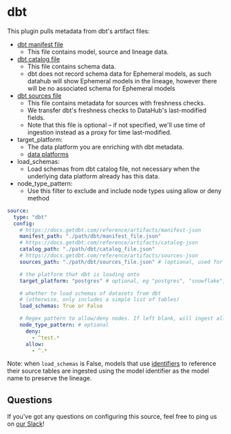 # dbt

This plugin pulls metadata from dbt's artifact files:

- [dbt manifest file](https://docs.getdbt.com/reference/artifacts/manifest-json)
  - This file contains model, source and lineage data.
- [dbt catalog file](https://docs.getdbt.com/reference/artifacts/catalog-json)
  - This file contains schema data.
  - dbt does not record schema data for Ephemeral models, as such datahub will show Ephemeral models in the lineage, however there will be no associated schema for Ephemeral models
- [dbt sources file](https://docs.getdbt.com/reference/artifacts/sources-json)
  - This file contains metadata for sources with freshness checks.
  - We transfer dbt's freshness checks to DataHub's last-modified fields.
  - Note that this file is optional – if not specified, we'll use time of ingestion instead as a proxy for time last-modified.
- target_platform:
  - The data platform you are enriching with dbt metadata.
  - [data platforms](https://github.com/linkedin/datahub/blob/master/gms/impl/src/main/resources/DataPlatformInfo.json)
- load_schemas:
  - Load schemas from dbt catalog file, not necessary when the underlying data platform already has this data.
- node_type_pattern:
  - Use this filter to exclude and include node types using allow or deny method

```yml
source:
  type: "dbt"
  config:
    # https://docs.getdbt.com/reference/artifacts/manifest-json
    manifest_path: "./path/dbt/manifest_file.json"
    # https://docs.getdbt.com/reference/artifacts/catalog-json
    catalog_path: "./path/dbt/catalog_file.json"
    # https://docs.getdbt.com/reference/artifacts/sources-json
    sources_path: "./path/dbt/sources_file.json" # (optional, used for freshness checks)

    # the platform that dbt is loading onto
    target_platform: "postgres" # optional, eg "postgres", "snowflake", etc.

    # whether to load schemas of datasets from dbt
    # (otherwise, only includes a simple list of tables)
    load_schemas: True or False

    # Regex pattern to allow/deny nodes. If left blank, will ingest all.
    node_type_pattern: # optional
      deny:
        - ^test.*
      allow:
        - ^.*
```

Note: when `load_schemas` is False, models that use [identifiers](https://docs.getdbt.com/reference/resource-properties/identifier) to reference their source tables are ingested using the model identifier as the model name to preserve the lineage.

## Questions

If you've got any questions on configuring this source, feel free to ping us on [our Slack](https://slack.datahubproject.io/)!
